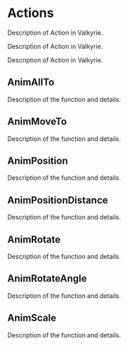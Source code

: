 # Actions
Description of Action in Valkyrie.

Description of Action in Valkyrie.

Description of Action in Valkyrie. 

## AnimAllTo
Description of the function and details. 

## AnimMoveTo
Description of the function and details. 

## AnimPosition
Description of the function and details. 

## AnimPositionDistance
Description of the function and details. 

## AnimRotate
Description of the function and details. 

## AnimRotateAngle
Description of the function and details.

## AnimScale
Description of the function and details.
